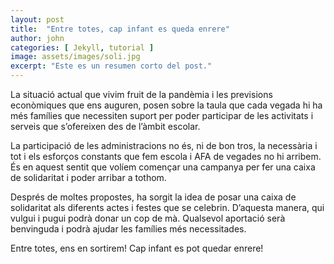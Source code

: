 ```yaml
---
layout: post
title:  "Entre totes, cap infant es queda enrere"
author: john
categories: [ Jekyll, tutorial ]
image: assets/images/soli.jpg
excerpt: "Este es un resumen corto del post."
---
```


La situació actual que vivim fruit de la pandèmia i les previsions econòmiques que ens auguren, posen sobre la taula que cada vegada hi ha més famílies que necessiten suport per poder participar de les activitats i serveis que s’ofereixen des de l’àmbit escolar.

La participació de les administracions no és, ni de bon tros, la necessària i tot i els esforços constants que fem escola i AFA de vegades no hi arribem. És en aquest sentit que volíem començar una campanya per fer una caixa de solidaritat i poder arribar a tothom.

Després de moltes propostes, ha sorgit la idea de posar una caixa de solidaritat als diferents actes i festes que se celebrin. D’aquesta manera, qui vulgui i pugui podrà donar un cop de mà. Qualsevol aportació serà benvinguda i podrà ajudar les famílies més necessitades.

Entre totes, ens en sortirem! Cap infant es pot quedar enrere!